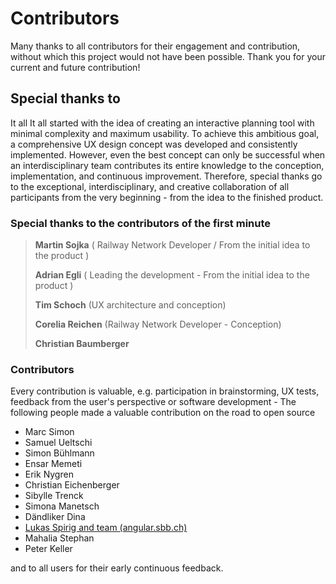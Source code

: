 # Contributors

Many thanks to all contributors for their engagement and contribution, without which this project
would not have been possible. Thank you for your current and future contribution!

## Special thanks to

It all It all started with the idea of creating an interactive planning tool with minimal complexity
and maximum usability. To achieve this ambitious goal, a comprehensive UX design concept was
developed and consistently implemented. However, even the best concept can only be successful when
an interdisciplinary team contributes its entire knowledge to the conception, implementation, and
continuous improvement. Therefore, special thanks go to the exceptional, interdisciplinary, and
creative collaboration of all participants from the very beginning - from the idea to the finished
product.

### Special thanks to the contributors of the first minute

>
> **Martin Sojka** ( Railway Network Developer / From the initial
> idea to the product )
>
> **Adrian Egli** ( Leading the development - From the initial idea to the product )
>
> **Tim Schoch** (UX architecture and conception)
>
> **Corelia Reichen** (Railway Network Developer - Conception)
>
> **Christian Baumberger**

### Contributors

Every contribution is valuable, e.g. participation in brainstorming, UX tests, feedback from the
user's perspective or software development - The following people made a valuable contribution on
the road to open source

- Marc Simon
- Samuel Ueltschi
- Simon Bühlmann
- Ensar Memeti
- Erik Nygren
- Christian Eichenberger
- Sibylle Trenck
- Simona Manetsch
- Dändliker Dina
- [Lukas Spirig and team (angular.sbb.ch)](https://angular.app.sbb.ch/)
- Mahalia Stephan
- Peter Keller

and to all users for their early continuous feedback.
